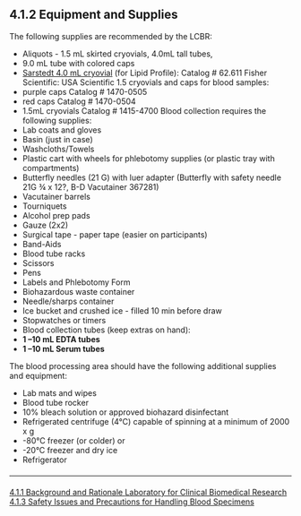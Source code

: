 ## 4.1.2 Equipment and Supplies

The following supplies are recommended by the LCBR:

* Aliquots - 1.5 mL skirted cryovials, 4.0mL tall tubes,
* 9.0 mL tube with colored caps
* <u>Sarstedt 4.0 mL cryovial</u> (for Lipid Profile): Catalog # 62.611 Fisher Scientific:
USA Scientific 1.5 cryovials and caps for blood samples:
* purple caps Catalog # 1470-0505
* red caps Catalog # 1470-0504
* 1.5mL cryovials Catalog # 1415-4700
Blood collection requires the following supplies:
* Lab coats and gloves
* Basin (just in case)
* Washcloths/Towels
* Plastic cart with wheels for phlebotomy supplies (or plastic tray with compartments)
* Butterfly needles (21 G) with luer adapter (Butterfly with safety needle 21G ¾ x 12?, B-D
Vacutainer 367281)
* Vacutainer barrels
* Tourniquets
* Alcohol prep pads
* Gauze (2x2)
* Surgical tape - paper tape (easier on participants)
* Band-Aids
* Blood tube racks
* Scissors
* Pens
* Labels and Phlebotomy Form
* Biohazardous waste container
* Needle/sharps container
* Ice bucket and crushed ice - filled 10 min before draw
* Stopwatches or timers
* Blood collection tubes (keep extras on hand):
 * **1 –10 mL EDTA tubes**
 * **1 –10 mL Serum tubes**

The blood processing area should have the following additional supplies and equipment:

* Lab mats and wipes
* Blood tube rocker
* 10% bleach solution or approved biohazard disinfectant
* Refrigerated centrifuge (4°C) capable of spinning at a minimum of 2000 x g
* -80°C freezer (or colder) or
* -20°C freezer and dry ice
* Refrigerator


<hr class="soften" style="margin-top: 20px;margin-bottom: 20px;"/>

<div class="center">
<div class="btn-group">
  <a href=":pages_path:/manuals/laboratory-for-clinical-biomedical-research/4-01-01-background-and-rationale.md" class="btn btn-default">
    <span class="glyphicon glyphicon-chevron-left"></span>
    4.1.1 Background and Rationale
  </a>

  <a href=":pages_path:/manuals/laboratory-for-clinical-biomedical-research" class="btn btn-default">
    <span class="glyphicon glyphicon-chevron-up"></span>
    Laboratory for Clinical Biomedical Research
  </a>

  <a href=":pages_path:/manuals/laboratory-for-clinical-biomedical-research/4-01-03-safety-issues-and-precautions.md" class="btn btn-success">
    4.1.3 Safety Issues and Precautions for Handling Blood Specimens
    <span class="glyphicon glyphicon-chevron-right"></span>
  </a>
</div>
</div>